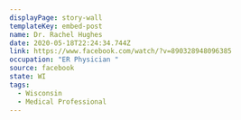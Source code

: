 ```yaml
---
displayPage: story-wall
templateKey: embed-post
name: Dr. Rachel Hughes
date: 2020-05-18T22:24:34.744Z
link: https://www.facebook.com/watch/?v=890328948096385
occupation: "ER Physician "
source: facebook
state: WI
tags:
  - Wisconsin
  - Medical Professional
---
```

